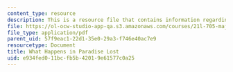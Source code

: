 ```yaml
---
content_type: resource
description: This is a resource file that contains information regarding reading 3.
file: https://ol-ocw-studio-app-qa.s3.amazonaws.com/courses/21l-705-major-authors-rewriting-genesis-paradise-lost-and-twentieth-century-fantasy-spring-2009/e934fed011bcfb5b42019e61577c0a25_MIT21L_705S09_read03.pdf
file_type: application/pdf
parent_uid: 57f9eac1-22d1-35e0-29a3-f746e40ac7e9
resourcetype: Document
title: What Happens in Paradise Lost
uid: e934fed0-11bc-fb5b-4201-9e61577c0a25
---
```

